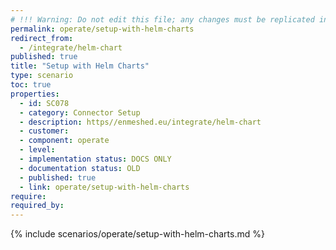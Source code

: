 ```yaml
---
# !!! Warning: Do not edit this file; any changes must be replicated in Excel !!!
permalink: operate/setup-with-helm-charts
redirect_from:
  - /integrate/helm-chart
published: true
title: "Setup with Helm Charts"
type: scenario
toc: true
properties:
  - id: SC078
  - category: Connector Setup
  - description: https//enmeshed.eu/integrate/helm-chart
  - customer:
  - component: operate
  - level:
  - implementation status: DOCS ONLY
  - documentation status: OLD
  - published: true
  - link: operate/setup-with-helm-charts
require:
required_by:
---
```


{% include scenarios/operate/setup-with-helm-charts.md %}
